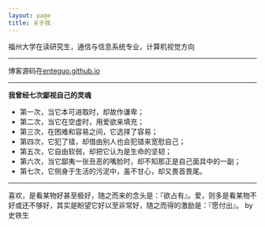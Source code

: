 ```yaml
---
layout: page
title: 关于我 
---
```


福州大学在读研究生，通信与信息系统专业，计算机视觉方向


*** 

博客源码在[enteguo.github.io](https://github.com/enteguo/enteguo.github.io) 

***
**我曾经七次鄙视自己的灵魂**


* 第一次，当它本可进取时，却故作谦卑；
* 第二次，当它在空虚时，用爱欲来填充；
* 第三次，在困难和容易之间，它选择了容易；
* 第四次，它犯了错，却借由别人也会犯错来宽慰自己；
* 第五次，它自由软弱，却把它认为是生命的坚韧； 
* 第六次，当它鄙夷一张丑恶的嘴脸时，却不知那正是自己面具中的一副；
* 第七次，它侧身于生活的污泥中，虽不甘心，却又畏首畏尾。






***

喜欢，是看某物好甚至极好，随之而来的念头是：『欲占有』。爱，则多是看某物不好或还不够好，其实是盼望它好以至非常好，随之而得的激励是：『愿付出』。 by 史铁生


